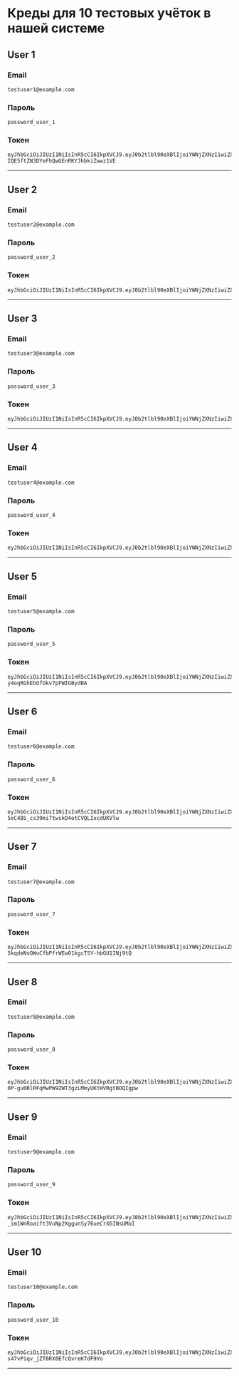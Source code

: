 # Креды для 10 тестовых учёток в нашей системе


## User 1
### Email
```
testuser1@example.com
```
### Пароль
```
password_user_1
```
### Токен
```
eyJhbGciOiJIUzI1NiIsInR5cCI6IkpXVCJ9.eyJ0b2tlbl90eXBlIjoiYWNjZXNzIiwiZXhwIjoxNzQxMjQzMzU1LCJpYXQiOjE3NDEwNzA1NTUsImp0aSI6ImNiZTk2MDU4Mzc3NTQyNjU4MTYxZDRlZGQwOGU0YjUzIiwidXNlcl9pZCI6Mn0.cfeohdHh-IQE5ftZN3DYeFhQwGEnRKYJhbkiZwwz1VE
```
<hr>

## User 2
### Email
```
testuser2@example.com
```
### Пароль
```
password_user_2
```
### Токен
```
eyJhbGciOiJIUzI1NiIsInR5cCI6IkpXVCJ9.eyJ0b2tlbl90eXBlIjoiYWNjZXNzIiwiZXhwIjoxNzQxMjQzMzg1LCJpYXQiOjE3NDEwNzA1ODUsImp0aSI6ImI3ZTMxNmEyNmIyMTRkZmZhNDZmYzkyY2UzZjgyMTZlIiwidXNlcl9pZCI6M30.J1bSnyOVPHLzh2F4CsZqWn_6CcVRuKxe0CToFO1yEes
```
<hr>

## User 3
### Email
```
testuser3@example.com
```
### Пароль
```
password_user_3
```
### Токен
```
eyJhbGciOiJIUzI1NiIsInR5cCI6IkpXVCJ9.eyJ0b2tlbl90eXBlIjoiYWNjZXNzIiwiZXhwIjoxNzQxMjQzNDA5LCJpYXQiOjE3NDEwNzA2MDksImp0aSI6IjExZGExZGU4MGJkNzQzYTVhNjRjODcxOWM1MWJkZTc5IiwidXNlcl9pZCI6NH0.RZwmwBz3c17SVHmMgnYLsH5o2ponhrlVn2M9v6Qlg3g
```
<hr>

## User 4
### Email
```
testuser4@example.com
```
### Пароль
```
password_user_4
```
### Токен
```
eyJhbGciOiJIUzI1NiIsInR5cCI6IkpXVCJ9.eyJ0b2tlbl90eXBlIjoiYWNjZXNzIiwiZXhwIjoxNzQxMjQzNDI4LCJpYXQiOjE3NDEwNzA2MjgsImp0aSI6IjE2NmMwZDc5M2FmMDQ4ZGVhOWMzMjZiOGMyNTM5YjRiIiwidXNlcl9pZCI6NX0.qClW1adbAW4vXBw4rkLf5JRn1VDbQ7Vuoc0DQtk5Vn4
```
<hr>

## User 5
### Email
```
testuser5@example.com
```
### Пароль
```
password_user_5
```
### Токен
```
eyJhbGciOiJIUzI1NiIsInR5cCI6IkpXVCJ9.eyJ0b2tlbl90eXBlIjoiYWNjZXNzIiwiZXhwIjoxNzQxMjQzNDUwLCJpYXQiOjE3NDEwNzA2NTAsImp0aSI6ImQxMDRhODI3M2E2MTRmZDA5YTc1ZGQ4N2JmNTc3ZmVlIiwidXNlcl9pZCI6Nn0.2BCDFcPaH2SDXxuPD-y4oqRGhEbOfOkv7pFWIGBydBA
```
<hr>

## User 6
### Email
```
testuser6@example.com
```
### Пароль
```
password_user_6
```
### Токен
```
eyJhbGciOiJIUzI1NiIsInR5cCI6IkpXVCJ9.eyJ0b2tlbl90eXBlIjoiYWNjZXNzIiwiZXhwIjoxNzQxMjQzNDY4LCJpYXQiOjE3NDEwNzA2NjgsImp0aSI6IjI3YTNlNGRjZDdiZDRhZjk5N2Q0NTAwZGFiMTIyNzc2IiwidXNlcl9pZCI6N30.RjDjSec-5eC4BS_cs39mi7twskO4otCVQLIxcdUKVlw
```
<hr>

## User 7
### Email
```
testuser7@example.com
```
### Пароль
```
password_user_7
```
### Токен
```
eyJhbGciOiJIUzI1NiIsInR5cCI6IkpXVCJ9.eyJ0b2tlbl90eXBlIjoiYWNjZXNzIiwiZXhwIjoxNzQxMjQzNDkyLCJpYXQiOjE3NDEwNzA2OTIsImp0aSI6IjFlMDRmZTIzZGVlOTRmMjg4MGNlMGExN2U5ZThjZTIyIiwidXNlcl9pZCI6OH0.VZ9-5kqdeNvOWuCfbPfrWEw01kgcTSY-hbGU1INj9tQ
```
<hr>

## User 8
### Email
```
testuser8@example.com
```
### Пароль
```
password_user_8
```
### Токен
```
eyJhbGciOiJIUzI1NiIsInR5cCI6IkpXVCJ9.eyJ0b2tlbl90eXBlIjoiYWNjZXNzIiwiZXhwIjoxNzQxMjQzNTA2LCJpYXQiOjE3NDEwNzA3MDYsImp0aSI6IjRlYWY4MWQ4Yjc1OTRmMTNhODU5ODNlNmQyMTNiNTVhIiwidXNlcl9pZCI6OX0.Z-0P-gu0RlRFqMwPW9ZWT3gzLMmyUKtHVRgtBOQIgpw
```
<hr>

## User 9
### Email
```
testuser9@example.com
```
### Пароль
```
password_user_9
```
### Токен
```
eyJhbGciOiJIUzI1NiIsInR5cCI6IkpXVCJ9.eyJ0b2tlbl90eXBlIjoiYWNjZXNzIiwiZXhwIjoxNzQxMjQzNTIyLCJpYXQiOjE3NDEwNzA3MjIsImp0aSI6ImRmZmE4NDk3ODYzZDQxMzZhNDQ2NDRiYjljNDZmODM1IiwidXNlcl9pZCI6MTB9.KJ-_im1WnRoaift3VuNp2XggunSy76ueCrX6INsUMoI
```
<hr>

## User 10
### Email
```
testuser10@example.com
```
### Пароль
```
password_user_10
```
### Токен
```
eyJhbGciOiJIUzI1NiIsInR5cCI6IkpXVCJ9.eyJ0b2tlbl90eXBlIjoiYWNjZXNzIiwiZXhwIjoxNzQxMjQzNTQyLCJpYXQiOjE3NDEwNzA3NDIsImp0aSI6IjYxYjg2ZmE4MmNmYTRiN2RhZDBlYzViOTcyN2M5Zjk1IiwidXNlcl9pZCI6MTF9.hChtbmujuVrb-s47vPiqv_jZT6RX0EfcQvreKTdF9Yo
```
<hr>